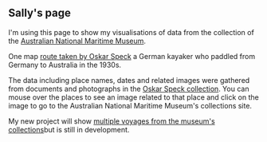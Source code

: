 ## Sally's page

I'm using this page to show my visualisations of data from the collection of the [Australian National Maritime Museum](http://collections.anmm.gov.au/collections). 

One map [route taken by Oskar Speck](https://sallyfl.github.io/OskarSpeckKayakVoyage/) a German kayaker who paddled from Germany to Australia in the 1930s.

The data including place names, dates and related images were gathered from documents and photographs in the [Oskar Speck collection](http://collections.anmm.gov.au/en/people/details/6904). You can mouse over the places to see an image related to that place and click on the image to go to the Australian National Maritime Museum's collections site.

My new project will show [multiple voyages from the museum's collections](https://sallyfl.github.io/multiplevoyages/)but is still in development.








